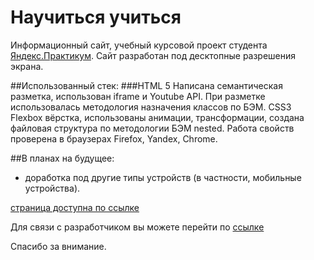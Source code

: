 # Научиться учиться

Информационный сайт, учебный курсовой проект студента [Яндекс.Практикум](https://practicum.yandex.ru).  Сайт разработан под десктопные разрешения экрана.

##Использованный стек: 
###HTML 5
Написана семантическая разметка, использован iframe и Youtube API.
При разметке использовалась методология назначения классов по БЭМ.
CSS3
Flexbox вёрстка, использованы анимации, трансформации, создана файловая структура по методологии БЭМ nested.
Работа свойств проверена в браузерах Firefox, Yandex, Chrome.

##В планах на будущее:
* доработка под другие типы устройств (в частности, мобильные устройства).

[страница доступна по ссылке](https://nikolaykrishtopa.github.io/how-to-learn/)

Для связи с разработчиком вы можете перейти по [ссылке](mailto:nikolay.krishtopa@gmail.com)

Спасибо за внимание.
